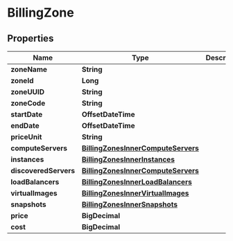 

# BillingZone


## Properties

| Name | Type | Description | Notes |
|------------ | ------------- | ------------- | -------------|
|**zoneName** | **String** |  |  [optional] |
|**zoneId** | **Long** |  |  [optional] |
|**zoneUUID** | **String** |  |  [optional] |
|**zoneCode** | **String** |  |  [optional] |
|**startDate** | **OffsetDateTime** |  |  [optional] |
|**endDate** | **OffsetDateTime** |  |  [optional] |
|**priceUnit** | **String** |  |  [optional] |
|**computeServers** | [**BillingZonesInnerComputeServers**](BillingZonesInnerComputeServers.md) |  |  [optional] |
|**instances** | [**BillingZonesInnerInstances**](BillingZonesInnerInstances.md) |  |  [optional] |
|**discoveredServers** | [**BillingZonesInnerComputeServers**](BillingZonesInnerComputeServers.md) |  |  [optional] |
|**loadBalancers** | [**BillingZonesInnerLoadBalancers**](BillingZonesInnerLoadBalancers.md) |  |  [optional] |
|**virtualImages** | [**BillingZonesInnerVirtualImages**](BillingZonesInnerVirtualImages.md) |  |  [optional] |
|**snapshots** | [**BillingZonesInnerSnapshots**](BillingZonesInnerSnapshots.md) |  |  [optional] |
|**price** | **BigDecimal** |  |  [optional] |
|**cost** | **BigDecimal** |  |  [optional] |




